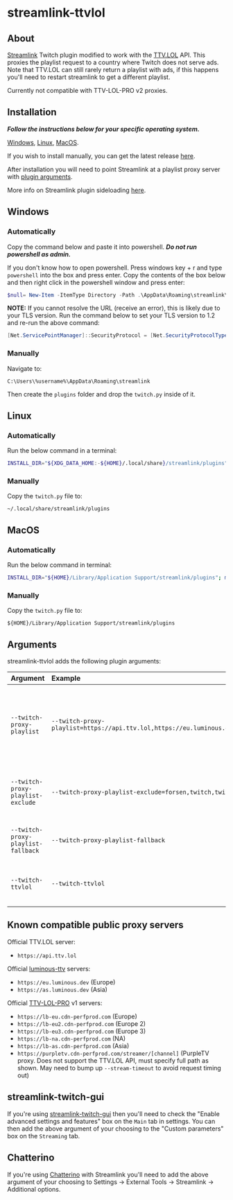 # streamlink-ttvlol
## About

[Streamlink](https://streamlink.github.io) Twitch plugin modified to work with the [TTV.LOL](https://github.com/TTV-LOL/extensions) API. This proxies the playlist request to a country where Twitch does not serve ads. Note that TTV.LOL can still rarely return a playlist with ads, if this happens you'll need to restart streamlink to get a different playlist.

Currently not compatible with TTV-LOL-PRO v2 proxies.

## Installation
***Follow the instructions below for your specific operating system.***

[Windows](#windows), [Linux](#linux), [MacOS](#macos).

If you wish to install manually, you can get the latest release [here](https://github.com/2bc4/streamlink-ttvlol/releases/latest/download/twitch.py).

After installation you will need to point Streamlink at a playlist proxy server with [plugin arguments](#arguments).

More info on Streamlink plugin sideloading [here](https://streamlink.github.io/latest/cli/plugin-sideloading.html).

## Windows
### Automatically

Copy the command below and paste it into powershell. ***Do not run powershell as admin.*** 

If you don't know how to open powershell. Press windows key + r and type `powershell` into the box and press enter. Copy the contents of the box below and then right click in the powershell window and press enter:

```powershell
$null= New-Item -ItemType Directory -Path .\AppData\Roaming\streamlink\plugins -Force; iwr -Uri 'https://github.com/2bc4/streamlink-ttvlol/releases/latest/download/twitch.py' -OutFile .\AppData\Roaming\streamlink\plugins\twitch.py

```

**NOTE:** If you cannot resolve the URL (receive an error), this is likely due to your TLS version. Run the command below to set your TLS version to 1.2 and re-run the above command:

```powershell
[Net.ServicePointManager]::SecurityProtocol = [Net.SecurityProtocolType]::Tls12
```

### Manually
Navigate to:

```
C:\Users\%username%\AppData\Roaming\streamlink
```

Then create the `plugins` folder and drop the `twitch.py` inside of it.

## Linux
### Automatically

Run the below command in a terminal:

```sh
INSTALL_DIR="${XDG_DATA_HOME:-${HOME}/.local/share}/streamlink/plugins"; mkdir -p "$INSTALL_DIR"; curl -L -o "$INSTALL_DIR"/twitch.py 'https://github.com/2bc4/streamlink-ttvlol/releases/latest/download/twitch.py'
```

### Manually
Copy the `twitch.py` file to:

```
~/.local/share/streamlink/plugins
```

## MacOS
### Automatically

Run the below command in terminal:

```sh
INSTALL_DIR="${HOME}/Library/Application Support/streamlink/plugins"; mkdir -p "$INSTALL_DIR"; curl -L -o "$INSTALL_DIR"/twitch.py 'https://github.com/2bc4/streamlink-ttvlol/releases/latest/download/twitch.py'
```

### Manually
Copy the `twitch.py` file to:

```
${HOME}/Library/Application Support/streamlink/plugins
```

## Arguments
streamlink-ttvlol adds the following plugin arguments:

|Argument                                |Example                                                                                    |Description|
|:---------------------------------------|:------------------------------------------------------------------------------------------|:----------|
|<pre/>`--twitch-proxy-playlist`         |<pre/>`--twitch-proxy-playlist=https://api.ttv.lol,https://eu.luminous.dev/live/[channel]` |Proxy playlist request through a server that supports the TTV.LOL API (or a server that doesn't with a custom URL, see [here](https://github.com/2bc4/streamlink-ttvlol/releases/tag/5.3.0-20230313)). It can also be pointed at multiple comma separated servers which will try each server in order until successful.
|<pre/>`--twitch-proxy-playlist-exclude` |<pre/>`--twitch-proxy-playlist-exclude=forsen,twitch,twitchgaming`                         |Can be used to exclude channels from being proxied (eg. you're subscribed to the channel and want to use your OAuth token to avoid ads instead)
|<pre/>`--twitch-proxy-playlist-fallback`|<pre/>`--twitch-proxy-playlist-fallback`                                                   |Enable if Streamlink should fallback to Twitch servers if all requests to playlist proxies fail.
|<pre/>`--twitch-ttvlol`                 |<pre/>`--twitch-ttvlol`                                                                    |This is a convenience alias for: <pre/>`--twitch-proxy-playlist=https://api.ttv.lol`

## Known compatible public proxy servers
Official TTV.LOL server:
- `https://api.ttv.lol`

Official [luminous-ttv](https://github.com/AlyoshaVasilieva/luminous-ttv) servers:
- `https://eu.luminous.dev` (Europe)
- `https://as.luminous.dev` (Asia)

Official [TTV-LOL-PRO](https://github.com/younesaassila/ttv-lol-pro/discussions/37#discussioncomment-5426032) v1 servers:
- `https://lb-eu.cdn-perfprod.com` (Europe)
- `https://lb-eu2.cdn-perfprod.com` (Europe 2)
- `https://lb-eu3.cdn-perfprod.com` (Europe 3)
- `https://lb-na.cdn-perfprod.com` (NA)
- `https://lb-as.cdn-perfprod.com` (Asia)
- `https://purpletv.cdn-perfprod.com/streamer/[channel]` (PurpleTV proxy. Does not support the TTV.LOL API, must specify full path as shown. May need to bump up `--stream-timeout` to avoid request timing out)

## streamlink-twitch-gui
If you're using [streamlink-twitch-gui](https://github.com/streamlink/streamlink-twitch-gui) then you'll need to check the "Enable advanced settings and features" box on the `Main` tab in settings. You can then add the above argument of your choosing to the "Custom parameters" box on the `Streaming` tab.

## Chatterino
If you're using [Chatterino](https://github.com/Chatterino/chatterino2) with Streamlink you'll need to add the above argument of your choosing to Settings -> External Tools -> Streamlink -> Additional options.

